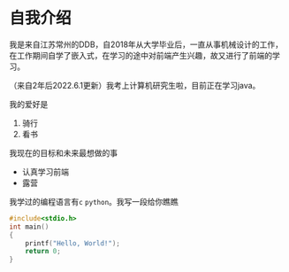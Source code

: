 # 自我介绍

我是来自江苏常州的DDB，自2018年从大学毕业后，一直从事机械设计的工作，在工作期间自学了嵌入式，在学习的途中对前端产生兴趣，故又进行了前端的学习。

（来自2年后2022.6.1更新）我考上计算机研究生啦，目前正在学习java。

我的爱好是

1. 骑行
2. 看书

我现在的目标和未来最想做的事

* 认真学习前端
* 露营

我学过的编程语言有`c` `python`。我写一段给你瞧瞧
```c
#include<stdio.h>
int main()
{
    printf("Hello, World!");
    return 0;
}
```
